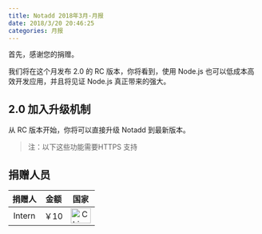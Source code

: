 ```yaml
---
title: Notadd 2018年3月-月报
date: 2018/3/20 20:46:25
categories: 月报
---
```


首先，感谢您的捐赠。

我们将在这个月发布 2.0 的 RC 版本，你将看到，使用 Node.js  也可以低成本高效开发应用，并且将见证 Node.js 真正带来的强大。

## 2.0 加入升级机制

从 RC 版本开始，你将可以直接升级 Notadd 到最新版本。

> 注：以下这些功能需要HTTPS 支持






## 捐赠人员 

捐赠人 | 金额 | 国家
:----:|:----:|:----:
Intern | ￥10  | <img src="https://cdn.bootcss.com/flag-icon-css/1.3.0/flags/4x3/cn.svg" width = "40" height = "30" alt="China" align=center />
